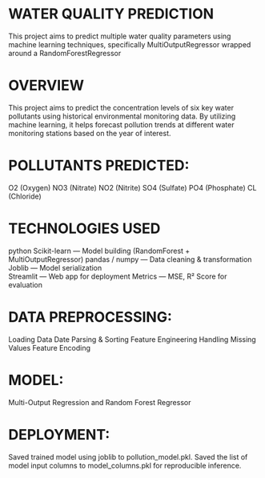 # WATER QUALITY PREDICTION
This project aims to predict multiple water quality parameters using machine learning techniques, specifically MultiOutputRegressor wrapped around a RandomForestRegressor

# OVERVIEW
This project aims to predict the concentration levels of six key water pollutants using historical environmental monitoring data. By utilizing machine learning, it helps forecast pollution trends at different water monitoring stations based on the year of interest.

# POLLUTANTS PREDICTED:

O2 (Oxygen)
NO3 (Nitrate)
NO2 (Nitrite)
SO4 (Sulfate)
PO4 (Phosphate)
CL (Chloride)

 # TECHNOLOGIES USED
  python 
  Scikit-learn — Model building (RandomForest + MultiOutputRegressor)
  pandas / numpy — Data cleaning & transformation
  Joblib — Model serialization  
  Streamlit — Web app for deployment
  Metrics — MSE, R² Score for evaluation

# DATA PREPROCESSING:
Loading Data
Date Parsing & Sorting
Feature Engineering
Handling Missing Values
Feature Encoding

# MODEL:
 Multi-Output Regression and
 Random Forest Regressor

# DEPLOYMENT:
Saved trained model using joblib to pollution_model.pkl.
Saved the list of model input columns to model_columns.pkl for reproducible inference.

